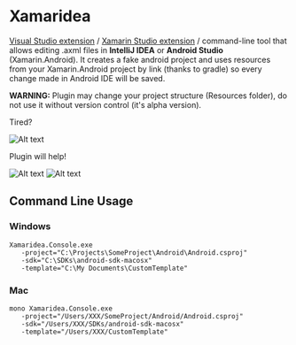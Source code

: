 Xamaridea
=========

[Visual Studio extension](https://visualstudiogallery.msdn.microsoft.com/9f5a516a-f4d0-4228-9d25-d0273abebf33) / [Xamarin Studio extension](http://addins.monodevelop.com/Project/Index/233) / command-line tool that allows editing .axml files in **IntelliJ IDEA** or **Android Studio** (Xamarin.Android). It creates a fake android project and uses resources from your Xamarin.Android project by link (thanks to gradle) so every change made in Android IDE will be saved.

**WARNING:** Plugin may change your project structure (Resources folder), do not use it without version control (it's alpha version).

Tired?

![Alt text](http://habrastorage.org/files/485/2b5/c99/4852b5c9907f4e268ccc5b97fdf504ce.png)

Plugin will help!

![Alt text](http://habrastorage.org/files/de9/a76/7db/de9a767db59d40b19d9559b78cff7540.png)
![Alt text](http://habrastorage.org/files/c13/935/3c9/c139353c9b5c44119df24371f73ac92b.png)

## Command Line Usage
       
### Windows

    Xamaridea.Console.exe 
       -project="C:\Projects\SomeProject\Android\Android.csproj" 
       -sdk="C:\SDKs\android-sdk-macosx" 
       -template="C:\My Documents\CustomTemplate"
### Mac

    mono Xamaridea.Console.exe 
       -project="/Users/XXX/SomeProject/Android/Android.csproj" 
       -sdk="/Users/XXX/SDKs/android-sdk-macosx" 
       -template="/Users/XXX/CustomTemplate"       

